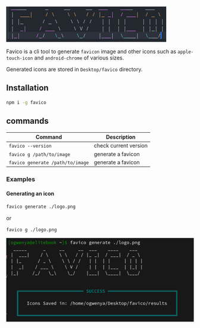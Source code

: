 ![favico](./assets/title.png)

Favico is a cli tool to generate `favicon` image and other icons such as `apple-touch-icon` and `android-chrome` of various sizes.

Generated icons are stored in `Desktop/favico` directory.

## Installation

```bash
npm i -g favico
```

## commands

| Command                          | Description           |
| -------------------------------- | --------------------- |
| `favico --version`               | check current version |
| `favico g /path/to/image`        | generate a favicon    |
| `favico generate /path/to/image` | generate a favicon    |

### Examples

#### Generating an icon

```bash
favico generate ./logo.png
```

or

```bash
favico g ./logo.png
```

![favicon example](./assets/favicon_example.png)
